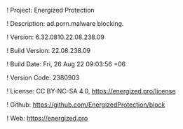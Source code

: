 ! Project: Energized Protection

! Description: ad.porn.malware blocking.

! Version: 6.32.0810.22.08.238.09

! Build Version: 22.08.238.09

! Build Date: Fri, 26 Aug 22 09:03:56 +06

! Version Code: 2380903

! License: CC BY-NC-SA 4.0, https://energized.pro/license

! Github: https://github.com/EnergizedProtection/block

! Web: https://energized.pro
